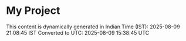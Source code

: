 # My Project

This content is dynamically generated in Indian Time (IST): 2025-08-09 21:08:45 IST
Converted to UTC: 2025-08-09 15:38:45 UTC

